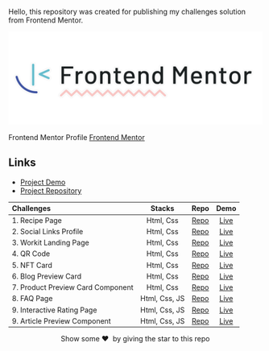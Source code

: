 Hello, this repository was created for publishing my challenges solution from Frontend Mentor.

<p align="center">  
<img src="images/frontend-mentor-logo.png"/>  
</p>

Frontend Mentor Profile [Frontend Mentor](https://www.frontendmentor.io/profile/KKajet)

## Links

- [Project Demo](https://main--frontend-mentor-kajet.netlify.app/)
- [Project Repository](https://github.com/KKajet/frontend-mentor)

| Challenges                        |    Stacks     |                                                Repo                                                |                                                   Demo                                                    |
| :-------------------------------- | :-----------: | :------------------------------------------------------------------------------------------------: | :-------------------------------------------------------------------------------------------------------: |
| 1. Recipe Page                    |   Html, Css   |             [Repo](https://github.com/KKajet/frontend-mentor/tree/main/fm-recipe-page)             |                [Live](https://frontend-mentor-kajet.netlify.app/fm-recipe-page/index.html)                |
| 2. Social Links Profile           |   Html, Css   |      [Repo](https://github.com/KKajet/frontend-mentor/tree/main/fm-social-links-profile-main)      |         [Live](https://frontend-mentor-kajet.netlify.app/fm-social-links-profile-main/index.html)         |
| 3. Workit Landing Page            |   Html, Css   |         [Repo](https://github.com/KKajet/frontend-mentor/tree/main/fm-workit-landing-page)         |            [Live](https://frontend-mentor-kajet.netlify.app/fm-workit-landing-page/index.html)            |
| 4. QR Code                        |   Html, Css   |          [Repo](https://github.com/KKajet/frontend-mentor/tree/main/fm-qr-code-component)          |          [Live](https://main--frontend-mentor-kajet.netlify.app/fm-qr-code-component/index.html)          |
| 5. NFT Card                       |   Html, Css   |          [Repo](https://github.com/KKajet/frontend-mentor/tree/main/fm-qr-code-component)          |   [Live](https://main--frontend-mentor-kajet.netlify.app/fm-nft-preview-card-component-main/index.html)   |
| 6. Blog Preview Card              |   Html, Css   |       [Repo](https://github.com/KKajet/frontend-mentor/tree/main/fm-blog-preview-card-main)        |       [Live](https://main--frontend-mentor-kajet.netlify.app/fm-blog-preview-card-main/index.html)        |
| 7. Product Preview Card Component |   Html, Css   | [Repo](https://github.com/KKajet/frontend-mentor/tree/main/fm-product-preview-card-component-main) | [Live](https://main--frontend-mentor-kajet.netlify.app/fm-product-preview-card-component-main/index.html) |
| 8. FAQ Page                       | Html, Css, JS |         [Repo](https://github.com/KKajet/frontend-mentor/tree/main/fm-faq-accordion-main)          |         [Live](https://main--frontend-mentor-kajet.netlify.app/fm-faq-accordion-main/index.html)          |
| 9. Interactive Rating Page        | Html, Css, JS |  [Repo](https://github.com/KKajet/frontend-mentor/tree/main/fm-interactive-rating-component-main)  |  [Live](https://main--frontend-mentor-kajet.netlify.app/fm-interactive-rating-component-main/index.html)  |
| 9. Article Preview Component      | Html, Css, JS |  [Repo](https://github.com/KKajet/frontend-mentor/tree/main/fm-article-preview-component-master)   |  [Live](https://main--frontend-mentor-kajet.netlify.app/fm-article-preview-component-master/index.html)   |

<p align = "center">Show some ❤️&nbsp; by giving the star to this repo</p>
